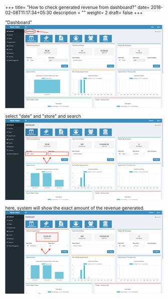 +++
title= "How to check generated revenue from dashboard?"
date= 2018-02-08T11:17:34+05:30
description = ""
weight= 2
draft= false
+++




"Dashboard"
![How to check revenue generated from dashboard?](/images/dashboard/how_can_i_check_revenue_generated/dashboard_new_1-min.png)

select "date" and "store" and search
![How to check revenue generated from dashboard?](/images/dashboard/how_can_i_check_revenue_generated/select_store_date-min.png)

here, system will show the exact amount of the revenue generated.
![How to check revenue generated from dashboard??](/images/dashboard/how_can_i_check_revenue_generated/revenue_1-min.png)

